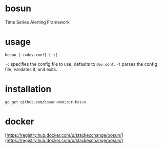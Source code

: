 # bosun

Time Series Alerting Framework

# usage

`bosun [-c=dev.conf] [-t]`

`-c` specifies the config file to use, defaults to `dev.conf`. `-t` parses the config file, validates it, and exits.

# installation

	go get github.com/bosun-monitor-bosun

# docker

[https://registry.hub.docker.com/u/stackexchange/bosun/](https://registry.hub.docker.com/u/stackexchange/bosun/)